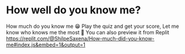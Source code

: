 # How well do you know me?
How much do you know me 😁
Play the quiz and get your score, Let me know who knows me the most 🙈
You can also preview it from Replit  https://replit.com/@ShilpeSaxena/How-much-did-you-know-me#index.js&embed=1&output=1
